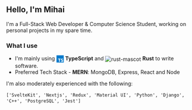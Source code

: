 ## Hello, I'm Mihai

I'm a Full-Stack Web Developer & Computer Science Student, working on personal projects in my spare time.

### What I use
- I'm mainly using <img align="center" valign="middle" src="https://raw.githubusercontent.com/devicons/devicon/master/icons/typescript/typescript-original.svg" alt="typescript" width="20" height="20"/> **TypeScript**
 and <img align="center"  src="https://rustacean.net/assets/rustacean-flat-noshadow.svg" alt="rust-mascot" with="20" height="20" /> **Rust** to write software. <br>
- Preferred Tech Stack - **MERN**: MongoDB, Express, React and Node<br>

I'm also moderately experienced with the following:

```
['SvelteKit', 'Nextjs', 'Redux', 'Material UI', 'Python', 'Django', 'C++', 'PostgreSQL', 'Jest']
```

